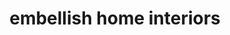 ---
title: "embellish home interiors"
url: /skibbereen/embellish-home-interiors/
shop: interior decoration
---